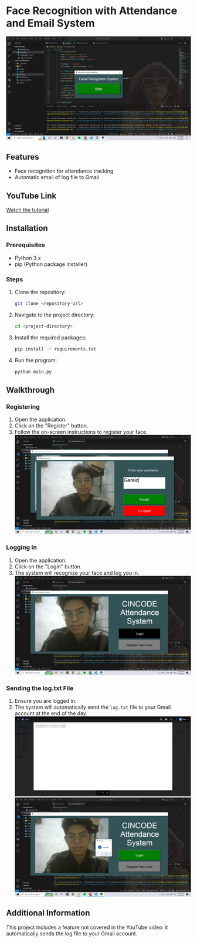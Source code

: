 # **Face Recognition with Attendance and Email System**

![Screenshot](images/image.png)

## Features
- Face recognition for attendance tracking
- Automatic email of log file to Gmail

## YouTube Link
[Watch the tutorial](https://www.youtube.com/watch?v=z_dbnYHAQYg&t=461s)

## Installation

### Prerequisites
- Python 3.x
- pip (Python package installer)

### Steps
1. Clone the repository:
    ```sh
    git clone <repository-url>
    ```
2. Navigate to the project directory:
    ```sh
    cd <project-directory>
    ```
3. Install the required packages:
    ```sh
    pip install -r requirements.txt
    ```
4. Run the program:
    ```sh
    python main.py
    ```

## Walkthrough

### Registering
1. Open the application.
2. Click on the "Register" button.
3. Follow the on-screen instructions to register your face.
![Register](images/register.png)

### Logging In
1. Open the application.
2. Click on the "Login" button.
3. The system will recognize your face and log you in.
![Login](images/login.png)

### Sending the log.txt File
1. Ensure you are logged in.
2. The system will automatically send the `log.txt` file to your Gmail account at the end of the day.
![Log File](images/logfile.png)
![Log Save](images/logsave.png)

## Additional Information
This project includes a feature not covered in the YouTube video: it automatically sends the log file to your Gmail account.